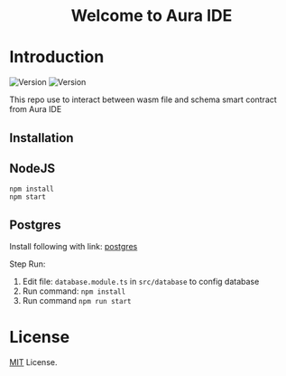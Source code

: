 <h1 align="center">Welcome to Aura IDE</h1>

# Introduction
<p>

<img alt="Version" src="https://img.shields.io/badge/Node-v16.15-green" />
<img alt="Version" src="https://img.shields.io/badge/PostgreSQL-12.10%2B-blue" />
</p>

This repo use to interact between wasm file and schema smart contract from Aura IDE

## Installation

## NodeJS

```
npm install
npm start
```

## Postgres

Install following with link: [postgres](https://github.com/postgres/postgres)

Step Run: 

1. Edit file: `database.module.ts` in `src/database` to config database
2. Run command: `npm install`
3. Run command `npm run start`


# License
[MIT](https://github.com/aura-nw/flower-store-contract/blob/main/LICENSE) License.
